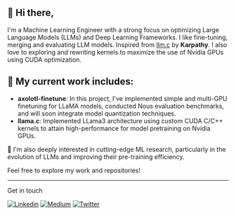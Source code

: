 ## 👋 Hi there,

I'm a Machine Learning Engineer with a strong focus on optimizing Large Language Models (LLMs) and Deep Learning Frameworks. I like fine-tuning, merging and evaluating LLM models. Inspired from [llm.c](https://github.com/karpathy/llm.c) by **Karpathy**. I also love to exploring and rewriting kernels to maximize the use of Nvidia GPUs using CUDA optimization.


## 🔬 My current work includes:

- **axolotl-finetune**: In this project, I've implemented simple and multi-GPU finetuning for LLaMA models, conducted Nous evaluation benchmarks, and will soon integrate model quantization techniques.
- **llama.c**: Implemented LLama3 architecture using custom CUDA C/C++ kernels to attain high-performance for model pretraining on Nvidia GPUs.

🚀 I'm also deeply interested in cutting-edge ML research, particularly in the evolution of LLMs and improving their pre-training efficiency.

Feel free to explore my work and repositories!

---

Get in touch

[![Linkedin](https://img.shields.io/badge/LinkedIn-0077B5?style=for-the-badge&logo=linkedin&logoColor=white)](https://www.linkedin.com/in/yuvraj-sagar-514806227/)
[![Medium](https://img.shields.io/badge/Medium-12100E?style=for-the-badge&logo=medium&logoColor=white)](https://medium.com/@yuvrajsagar117)
[![Twitter](https://img.shields.io/badge/X-000000?style=for-the-badge&logo=x&logoColor=white)](https://twitter.com/ysagar117)
